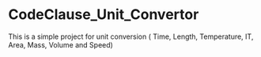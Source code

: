 # CodeClause_Unit_Convertor
This is a simple project for unit conversion ( Time, Length, Temperature, IT, Area, Mass, Volume and Speed)
